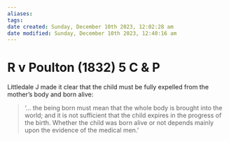 ```yaml
---
aliases: 
tags: 
date created: Sunday, December 10th 2023, 12:02:28 am
date modified: Sunday, December 10th 2023, 12:40:16 am
---
```


# R v Poulton (1832) 5 C & P

Littledale J made it clear that the child must be fully expelled from the mother’s body and born alive:

> ‘… the being born must mean that the whole body is brought into the world; and it is not sufficient that the child expires in the progress of the birth. Whether the child was born alive or not depends mainly upon the evidence of the medical men.'

